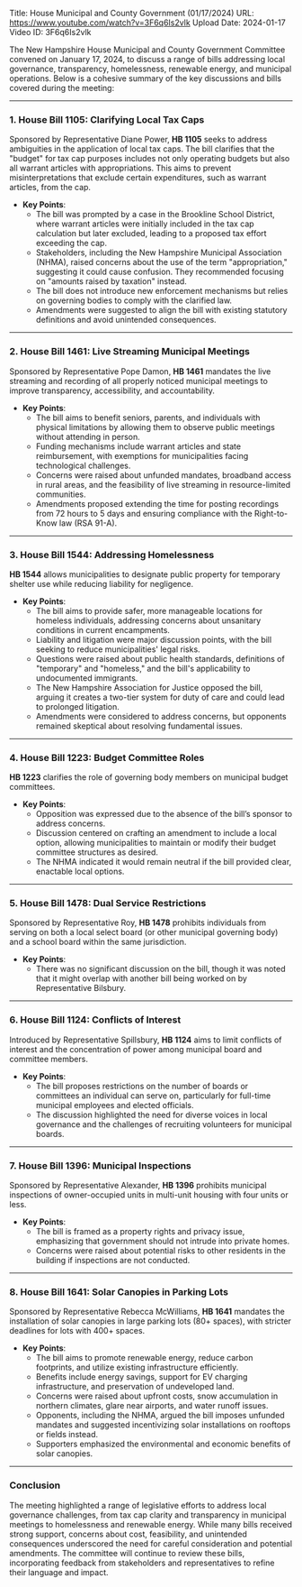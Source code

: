 Title: House Municipal and County Government (01/17/2024)
URL: https://www.youtube.com/watch?v=3F6q6Is2vlk
Upload Date: 2024-01-17
Video ID: 3F6q6Is2vlk

The New Hampshire House Municipal and County Government Committee convened on January 17, 2024, to discuss a range of bills addressing local governance, transparency, homelessness, renewable energy, and municipal operations. Below is a cohesive summary of the key discussions and bills covered during the meeting:

---

### **1. House Bill 1105: Clarifying Local Tax Caps**
Sponsored by Representative Diane Power, **HB 1105** seeks to address ambiguities in the application of local tax caps. The bill clarifies that the "budget" for tax cap purposes includes not only operating budgets but also all warrant articles with appropriations. This aims to prevent misinterpretations that exclude certain expenditures, such as warrant articles, from the cap.  
- **Key Points**:
  - The bill was prompted by a case in the Brookline School District, where warrant articles were initially included in the tax cap calculation but later excluded, leading to a proposed tax effort exceeding the cap.
  - Stakeholders, including the New Hampshire Municipal Association (NHMA), raised concerns about the use of the term "appropriation," suggesting it could cause confusion. They recommended focusing on "amounts raised by taxation" instead.
  - The bill does not introduce new enforcement mechanisms but relies on governing bodies to comply with the clarified law.
  - Amendments were suggested to align the bill with existing statutory definitions and avoid unintended consequences.

---

### **2. House Bill 1461: Live Streaming Municipal Meetings**
Sponsored by Representative Pope Damon, **HB 1461** mandates the live streaming and recording of all properly noticed municipal meetings to improve transparency, accessibility, and accountability.  
- **Key Points**:
  - The bill aims to benefit seniors, parents, and individuals with physical limitations by allowing them to observe public meetings without attending in person.
  - Funding mechanisms include warrant articles and state reimbursement, with exemptions for municipalities facing technological challenges.
  - Concerns were raised about unfunded mandates, broadband access in rural areas, and the feasibility of live streaming in resource-limited communities.
  - Amendments proposed extending the time for posting recordings from 72 hours to 5 days and ensuring compliance with the Right-to-Know law (RSA 91-A).

---

### **3. House Bill 1544: Addressing Homelessness**
**HB 1544** allows municipalities to designate public property for temporary shelter use while reducing liability for negligence.  
- **Key Points**:
  - The bill aims to provide safer, more manageable locations for homeless individuals, addressing concerns about unsanitary conditions in current encampments.
  - Liability and litigation were major discussion points, with the bill seeking to reduce municipalities' legal risks.
  - Questions were raised about public health standards, definitions of "temporary" and "homeless," and the bill's applicability to undocumented immigrants.
  - The New Hampshire Association for Justice opposed the bill, arguing it creates a two-tier system for duty of care and could lead to prolonged litigation.
  - Amendments were considered to address concerns, but opponents remained skeptical about resolving fundamental issues.

---

### **4. House Bill 1223: Budget Committee Roles**
**HB 1223** clarifies the role of governing body members on municipal budget committees.  
- **Key Points**:
  - Opposition was expressed due to the absence of the bill’s sponsor to address concerns.
  - Discussion centered on crafting an amendment to include a local option, allowing municipalities to maintain or modify their budget committee structures as desired.
  - The NHMA indicated it would remain neutral if the bill provided clear, enactable local options.

---

### **5. House Bill 1478: Dual Service Restrictions**
Sponsored by Representative Roy, **HB 1478** prohibits individuals from serving on both a local select board (or other municipal governing body) and a school board within the same jurisdiction.  
- **Key Points**:
  - There was no significant discussion on the bill, though it was noted that it might overlap with another bill being worked on by Representative Bilsbury.

---

### **6. House Bill 1124: Conflicts of Interest**
Introduced by Representative Spillsbury, **HB 1124** aims to limit conflicts of interest and the concentration of power among municipal board and committee members.  
- **Key Points**:
  - The bill proposes restrictions on the number of boards or committees an individual can serve on, particularly for full-time municipal employees and elected officials.
  - The discussion highlighted the need for diverse voices in local governance and the challenges of recruiting volunteers for municipal boards.

---

### **7. House Bill 1396: Municipal Inspections**
Sponsored by Representative Alexander, **HB 1396** prohibits municipal inspections of owner-occupied units in multi-unit housing with four units or less.  
- **Key Points**:
  - The bill is framed as a property rights and privacy issue, emphasizing that government should not intrude into private homes.
  - Concerns were raised about potential risks to other residents in the building if inspections are not conducted.

---

### **8. House Bill 1641: Solar Canopies in Parking Lots**
Sponsored by Representative Rebecca McWilliams, **HB 1641** mandates the installation of solar canopies in large parking lots (80+ spaces), with stricter deadlines for lots with 400+ spaces.  
- **Key Points**:
  - The bill aims to promote renewable energy, reduce carbon footprints, and utilize existing infrastructure efficiently.
  - Benefits include energy savings, support for EV charging infrastructure, and preservation of undeveloped land.
  - Concerns were raised about upfront costs, snow accumulation in northern climates, glare near airports, and water runoff issues.
  - Opponents, including the NHMA, argued the bill imposes unfunded mandates and suggested incentivizing solar installations on rooftops or fields instead.
  - Supporters emphasized the environmental and economic benefits of solar canopies.

---

### **Conclusion**
The meeting highlighted a range of legislative efforts to address local governance challenges, from tax cap clarity and transparency in municipal meetings to homelessness and renewable energy. While many bills received strong support, concerns about cost, feasibility, and unintended consequences underscored the need for careful consideration and potential amendments. The committee will continue to review these bills, incorporating feedback from stakeholders and representatives to refine their language and impact.